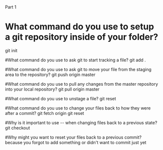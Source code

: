Part 1
# What command do you use to setup a git repository inside of your folder?
git init

#What command do you use to ask git to start tracking a file?
git add .

#What command do you use to ask git to move your file from the staging area to the repository?
git push origin master

#What command do you use to pull any changes from the master repository into your local repository?
git pull origin master

#What command do you use to unstage a file?
git reset

#What command do you use to change your files back to how they were after a commit?
git fetch origin
git reset

#Why is it important to use -- when changing files back to a previous state?
git checkout

#Why might you want to reset your files back to a previous commit?
because you forgot to add something or didn't want to commit just yet
